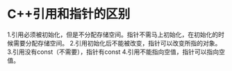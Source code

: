 # C++引用和指针的区别

  1.引用必须被初始化，但是不分配存储空间。指针不需马上初始化，在初始化的时候需要分配存储空间。
  2.引用初始化后不能被改变，指针可以改变所指的对象。
  3.引用没有const（不需要），指针有const
  4.引用不能指向空值，指针可以指向空值。
